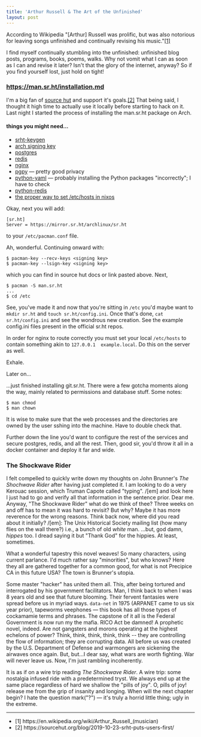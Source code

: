 ```yaml
---
title: 'Arthur Russell & The Art of the Unfinished'
layout: post
---
```


According to Wikipedia "[Arthur] Russell was prolific, but was also notorious for leaving songs unfinished and continually revising his music."[[1]](#fn:1)

I find myself continually stumbling into the unfinished: unfinished blog posts, programs, books, poems, walks. Why not vomit what I can as soon as I can and revise it later? Isn't that the glory of the internet, anyway? So if you find yourself lost, just hold on tight!

### https://man.sr.ht/installation.md

I'm a big fan of [source hut](https://git.sr.ht/) and support it's goals.[[2]](#fn:2) That being said, I thought it high time to actually use it locally before starting to hack on it. Last night I started the process of installing the man.sr.ht package on Arch.

#### things you might need...
- [srht-keygen](https://git.sr.ht/~sircmpwn/core.sr.ht/blob/master/srht-keygen)
- [arch signing key](https://man.sr.ht/packages.md#arch-linux)
- [postgres](https://wiki.archlinux.org/index.php/PostgreSQL)
- [redis](https://wiki.archlinux.org/index.php/Redis)
- [nginx](https://wiki.archlinux.org/index.php/nginx) 
- [pgpy](https://pgpy.readthedocs.io/en/latest/installation.html) <span>&mdash;</span> pretty good privacy 
- [python-yaml](https://security.archlinux.org/package/python-yaml) <span>&mdash;</span> probably installing the Python packages "incorrectly"; I have to check
- [python-redis](https://pypi.org/project/redis/)
- [the proper way to set /etc/hosts in nixos](https://unix.stackexchange.com/questions/489509/how-do-i-modify-my-hosts-file-in-nixos)

Okay, next you will add:

```
[sr.ht]
Server = https://mirror.sr.ht/archlinux/sr.ht
```
to your `/etc/pacman.conf` file.

Ah, wonderful. Continuing onward with:

```
$ pacman-key --recv-keys <signing key>
$ pacman-key --lsign-key <signing key>
```  

which you can find in source hut docs or link pasted above. Next,

```
$ pacman -S man.sr.ht
...
$ cd /etc
``` 

See, you've made it and now that you're sitting in `/etc` you'd maybe want to `mkdir sr.ht` and `touch sr.ht/config.ini`. Once that's done, `cat sr.ht/config.ini` and see the wondrous new creation. See the example config.ini files present in the official sr.ht repos.

In order for nginx to route correctly you must set your local `/etc/hosts` to contain something akin to `127.0.0.1  example.local`. Do this on the server as well.

Exhale.

Later on...

...just finished installing git.sr.ht. There were a few gotcha moments along the way, mainly related to permissions and database stuff. Some notes:

```
$ man chmod
$ man chown
```

It is wise to make sure that the web processes and the directories are owned by the user sshing into the machine. Have to double check that.

Further down the line you'd want to configure the rest of the services and secure postgres, redis, and all the rest. Then, good sir, you'd throw it all in a docker container and deploy it far and wide.

### The Shockwave Rider

I felt compelled to quickly write down my thoughts on John Brunner's *The Shochwave Rider* after having just completed it. I am looking to do a very Kerouac session, which Truman Capote called "typing". /[em] and look here I just had to go and verify all that information in the sentence prior. Dear me. Anyway, "The Shockwave Rider" what do we think of thee? Three weeks on and off has to mean it was hard to revisit? But why? Maybe it has more reverence for the wrong reasons. Think back now, where did you read about it initially? /[em]: The Unix Historical Society mailing list (how many flies on the wall there?) i.e., a bunch of old *white* man. ...but, god damn, *hippes* too. I dread saying it but "Thank God" for the hippies. At least, sometimes. 

What a wonderful tapestry this novel weaves! So many characters, using current parlance. I'd much rather say "minorities", but who knows? Here they all are gathered together for a common good, for what is not Precipice CA in this future USA? The town is Brunner's utopia. 

Some master "hacker" has united them all. This, after being tortured and interrogated by his government facilitators. Man, I think back to when I was 8 years old and see that future blooming. Their fervent fantasies were spread before us in myriad ways. `data-net` in 1975 (ARPANET came to us six year prior), tapeworms veephones <span>&mdash;</span> this book has all those types of cockamamie terms and phrases. The capstone of it all is the Federal Government is now run my the mafia. RICO Act be damned! A prophetic novel, indeed. Are not gangsters and morons operating at the highest echelons of power? Think, think, think, think, think -- they are controlling the flow of information; they are corrupting data. All before us was created by the U.S. Department of Defense and warmongers are sickening the airwaves once again. But, but...I dear say, what wars are worth fighting. War will never leave us. Now, I'm just rambling incoherently.

It is as if on a wire trip reading *The Shockwave Rider*. A wire trip: some nostalgia infused ride with a predetermined tryst. We always end up at the same place regardless of hard we shallow the "pills of joy". O, pills of joy! release me from the grip of insanity and longing. When will the next chapter begin? I hate the question mark("?") <span>&mdash;</span> it's truly a horrid little thing; ugly in the extreme.


<hr>
<ul>
<li id="fn:1">[1] https://en.wikipedia.org/wiki/Arthur_Russell_(musician)</li>
<li id="fn:2">[2] https://sourcehut.org/blog/2019-10-23-srht-puts-users-first/</li>
</ul>
